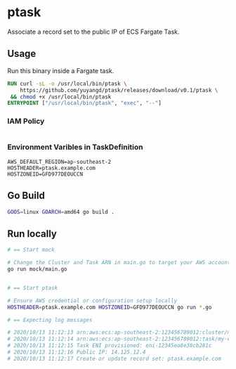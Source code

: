 # ptask

Associate a record set to the public IP of ECS Fargate Task.

## Usage

Run this binary inside a Fargate task.

```Dockerfile
RUN curl -sL -o /usr/local/bin/ptask \
    https://github.com/yuyangd/ptask/releases/download/v0.1/ptask \
 && chmod +x /usr/local/bin/ptask
ENTRYPOINT ["/usr/local/bin/ptask", "exec", "--"]
```

### IAM Policy

```json

```

### Environment Varibles in TaskDefinition

```
AWS_DEFAULT_REGION=ap-southeast-2
HOSTHEADER=ptask.example.com
HOSTZONEID=GFD977DEOUCCN
```

## Go Build

```bash
GOOS=linux GOARCH=amd64 go build .
```

## Run locally

```bash
# == Start mock

# Change the Cluster and Task ARN in main.go to target your AWS account
go run mock/main.go


# == Start ptask

# Ensure AWS credential or configuration setup locally
HOSTHEADER=ptask.example.com HOSTZONEID=GFD977DEOUCCN go run *.go

# == Expecting log messages

# 2020/10/13 11:12:13 arn:aws:ecs:ap-southeast-2:123456789012:cluster/my-ecs-cluster
# 2020/10/13 11:12:14 arn:aws:ecs:ap-southeast-2:123456789012:task/my-ecs-cluster/dfc8752c12344e17afee8696be98ak78
# 2020/10/13 11:12:15 Task ENI provisioned: eni-12345ea8e38cb281c
# 2020/10/13 11:12:16 Public IP: 14.125.12.4
# 2020/10/13 11:12:17 Create or update record set: ptask.example.com

```



